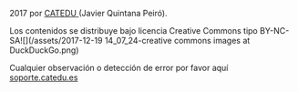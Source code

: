 2017 por [CATEDU ](/www.catedu.es)\(Javier Quintana Peiró\).

Los contenidos se distribuye bajo licencia Creative Commons tipo BY-NC-SA![](/assets/2017-12-19 14_07_24-creative commons images at DuckDuckGo.png)

Cualquier observación o detección de error por favor aquí [soporte.catedu.es](http://soporte.catedu.es/)
